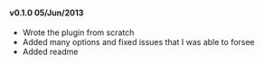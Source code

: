 #### v0.1.0 05/Jun/2013
- Wrote the plugin from scratch
- Added many options and fixed issues that I was able to forsee
- Added readme
